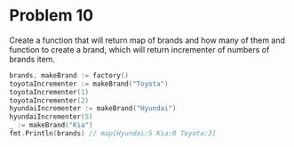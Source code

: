 # Problem 10

Create a function that will return map of brands and how many of them and function to create a brand, which will return
incrementer of numbers of brands item.

```go
brands, makeBrand := factory()
toyotaIncrementer := makeBrand("Toyota")
toyotaIncrementer(1)
toyotaIncrementer(2)
hyundaiIncrementer := makeBrand("Hyundai")
hyundaiIncrementer(5)
_ := makeBrand("Kia")
fmt.Println(brands) // map[Hyundai:5 Kia:0 Toyota:3]
```
